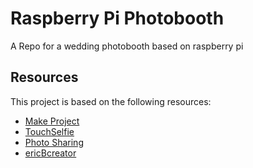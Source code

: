 # Raspberry Pi Photobooth
A Repo for a wedding photobooth based on raspberry pi

## Resources
This project is based on the following resources:
* [Make Project](https://makezine.com/projects/raspberry-pi-photo-booth/)
* [TouchSelfie](https://github.com/wyolum/TouchSelfie)
* [Photo Sharing](https://thenextweb.com/apps/2013/08/13/group-photo-sharing-melting-pot/)
* [ericBcreator](https://www.hackster.io/ericBcreator/photo-booth-powered-by-a-raspberry-pi-23b491)